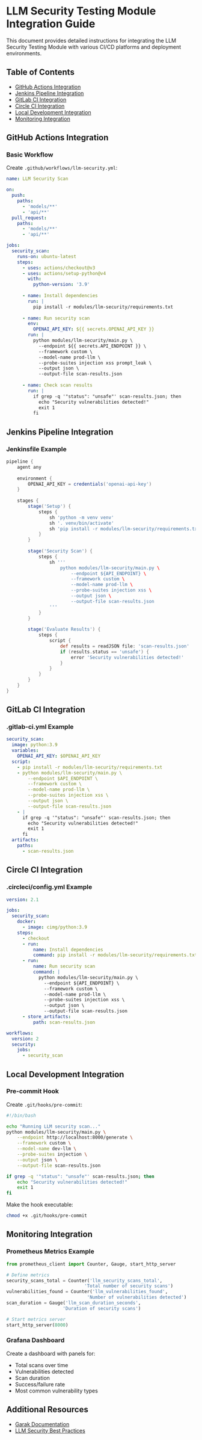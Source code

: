 # LLM Security Testing Module Integration Guide

This document provides detailed instructions for integrating the LLM Security Testing Module with various CI/CD platforms and deployment environments.

## Table of Contents
- [GitHub Actions Integration](#github-actions-integration)
- [Jenkins Pipeline Integration](#jenkins-pipeline-integration)
- [GitLab CI Integration](#gitlab-ci-integration)
- [Circle CI Integration](#circle-ci-integration)
- [Local Development Integration](#local-development-integration)
- [Monitoring Integration](#monitoring-integration)

## GitHub Actions Integration

### Basic Workflow
Create `.github/workflows/llm-security.yml`:

```yaml
name: LLM Security Scan

on:
  push:
    paths:
      - 'models/**'
      - 'api/**'
  pull_request:
    paths:
      - 'models/**'
      - 'api/**'

jobs:
  security_scan:
    runs-on: ubuntu-latest
    steps:
      - uses: actions/checkout@v3
      - uses: actions/setup-python@v4
        with:
          python-version: '3.9'
      
      - name: Install dependencies
        run: |
          pip install -r modules/llm-security/requirements.txt
      
      - name: Run security scan
        env:
          OPENAI_API_KEY: ${{ secrets.OPENAI_API_KEY }}
        run: |
          python modules/llm-security/main.py \
            --endpoint ${{ secrets.API_ENDPOINT }} \
            --framework custom \
            --model-name prod-llm \
            --probe-suites injection xss prompt_leak \
            --output json \
            --output-file scan-results.json
      
      - name: Check scan results
        run: |
          if grep -q '"status": "unsafe"' scan-results.json; then
            echo "Security vulnerabilities detected!"
            exit 1
          fi
```

## Jenkins Pipeline Integration

### Jenkinsfile Example
```groovy
pipeline {
    agent any
    
    environment {
        OPENAI_API_KEY = credentials('openai-api-key')
    }
    
    stages {
        stage('Setup') {
            steps {
                sh 'python -m venv venv'
                sh '. venv/bin/activate'
                sh 'pip install -r modules/llm-security/requirements.txt'
            }
        }
        
        stage('Security Scan') {
            steps {
                sh '''
                    python modules/llm-security/main.py \
                        --endpoint ${API_ENDPOINT} \
                        --framework custom \
                        --model-name prod-llm \
                        --probe-suites injection xss \
                        --output json \
                        --output-file scan-results.json
                '''
            }
        }
        
        stage('Evaluate Results') {
            steps {
                script {
                    def results = readJSON file: 'scan-results.json'
                    if (results.status == 'unsafe') {
                        error 'Security vulnerabilities detected!'
                    }
                }
            }
        }
    }
}
```

## GitLab CI Integration

### .gitlab-ci.yml Example
```yaml
security_scan:
  image: python:3.9
  variables:
    OPENAI_API_KEY: $OPENAI_API_KEY
  script:
    - pip install -r modules/llm-security/requirements.txt
    - python modules/llm-security/main.py \
        --endpoint $API_ENDPOINT \
        --framework custom \
        --model-name prod-llm \
        --probe-suites injection xss \
        --output json \
        --output-file scan-results.json
    - |
      if grep -q '"status": "unsafe"' scan-results.json; then
        echo "Security vulnerabilities detected!"
        exit 1
      fi
  artifacts:
    paths:
      - scan-results.json
```

## Circle CI Integration

### .circleci/config.yml Example
```yaml
version: 2.1

jobs:
  security_scan:
    docker:
      - image: cimg/python:3.9
    steps:
      - checkout
      - run:
          name: Install dependencies
          command: pip install -r modules/llm-security/requirements.txt
      - run:
          name: Run security scan
          command: |
            python modules/llm-security/main.py \
              --endpoint ${API_ENDPOINT} \
              --framework custom \
              --model-name prod-llm \
              --probe-suites injection xss \
              --output json \
              --output-file scan-results.json
      - store_artifacts:
          path: scan-results.json

workflows:
  version: 2
  security:
    jobs:
      - security_scan
```

## Local Development Integration

### Pre-commit Hook
Create `.git/hooks/pre-commit`:

```bash
#!/bin/bash

echo "Running LLM security scan..."
python modules/llm-security/main.py \
    --endpoint http://localhost:8000/generate \
    --framework custom \
    --model-name dev-llm \
    --probe-suites injection \
    --output json \
    --output-file scan-results.json

if grep -q '"status": "unsafe"' scan-results.json; then
    echo "Security vulnerabilities detected!"
    exit 1
fi
```

Make the hook executable:
```bash
chmod +x .git/hooks/pre-commit
```
## Monitoring Integration

### Prometheus Metrics Example
```python
from prometheus_client import Counter, Gauge, start_http_server

# Define metrics
security_scans_total = Counter('llm_security_scans_total', 
                             'Total number of security scans')
vulnerabilities_found = Counter('llm_vulnerabilities_found', 
                              'Number of vulnerabilities detected')
scan_duration = Gauge('llm_scan_duration_seconds', 
                     'Duration of security scans')

# Start metrics server
start_http_server(8000)
```

### Grafana Dashboard
Create a dashboard with panels for:
- Total scans over time
- Vulnerabilities detected
- Scan duration
- Success/failure rate
- Most common vulnerability types

## Additional Resources
- [Garak Documentation](https://github.com/NVIDIA/garak)
- [LLM Security Best Practices](https://nvd.nist.gov)
